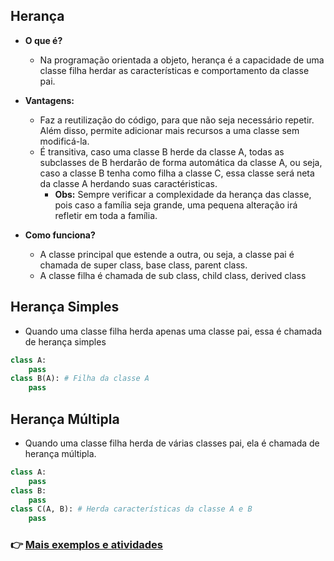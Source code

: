 ## Herança
- **O que é?**
    - Na programação orientada a objeto, herança é a capacidade de uma classe filha herdar as características e comportamento da classe pai.
- **Vantagens:**
    - Faz a reutilização do código, para que não seja necessário repetir. Além disso, permite adicionar mais recursos a uma classe sem modificá-la.
    - É transitiva, caso uma classe B herde da classe A, todas as subclasses de B herdarão de forma automática da classe A, ou seja, caso a classe B tenha como filha a classe C, essa classe será neta da classe A herdando suas caractéristicas.
        - **Obs:** Sempre verificar a complexidade da herança das classe, pois caso a família seja grande, uma pequena alteração irá refletir em toda a família.

- **Como funciona?**
    - A classe principal que estende a outra, ou seja, a classe pai é chamada de super class, base class, parent class.
    - A classe filha é chamada de sub class, child class, derived class
    
## **Herança Simples**
- Quando uma classe filha herda apenas uma classe pai, essa é chamada de herança simples 
```python
class A:
    pass
class B(A): # Filha da classe A
    pass
```
## **Herança Múltipla**
- Quando uma classe filha herda de várias classes pai, ela é chamada de herança múltipla.
```python
class A:
    pass
class B: 
    pass
class C(A, B): # Herda características da classe A e B
    pass
```


### 👉 [Mais exemplos e atividades](https://github.com/ThomasNicholas21/EstudoPython/tree/master/estudos/03_POO/heranca)
